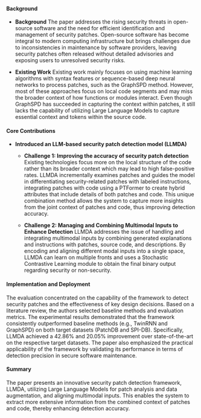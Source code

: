 #### Background
- **Background**
The paper addresses the rising security threats in open-source software and the need for efficient identification and management of security patches. Open-source software has become integral to modern computing infrastructure but brings challenges due to inconsistencies in maintenance by software providers, leaving security patches often released without detailed advisories and exposing users to unresolved security risks.

- **Existing Work**
Existing work mainly focuses on using machine learning algorithms with syntax features or sequence-based deep neural networks to process patches, such as the GraphSPD method. However, most of these approaches focus on local code segments and may miss the broader context of how functions or modules interact. Even though GraphSPD has succeeded in capturing the context within patches, it still lacks the capability of utilizing Large Language Models to capture essential context and tokens within the source code.

#### Core Contributions
  - **Introduced an LLM-based security patch detection model (LLMDA)**
    - **Challenge 1: Improving the accuracy of security patch detection**
      Existing technologies focus more on the local structure of the code rather than its broader context which may lead to high false-positive rates. LLMDA incrementally examines patches and guides the model in differentiating security-related patches with labeled instructions, integrating patches with code using a PTFormer to create hybrid attributes that include details of both patches and code. This unique combination method allows the system to capture more insights from the joint context of patches and code, thus improving detection accuracy.

    - **Challenge 2: Managing and Combining Multimodal Inputs to Enhance Detection**
      LLMDA addresses the issue of handling and integrating multimodal inputs by combining generated explanations and instructions with patches, source code, and descriptions. By encoding and aligning different modal inputs into a single space, LLMDA can learn on multiple fronts and uses a Stochastic Contrastive Learning module to obtain the final binary output regarding security or non-security.

#### Implementation and Deployment
The evaluation concentrated on the capability of the framework to detect security patches and the effectiveness of key design decisions. Based on a literature review, the authors selected baseline methods and evaluation metrics. The experimental results demonstrated that the framework consistently outperformed baseline methods (e.g., TwinRNN and GraphSPD) on both target datasets (PatchDB and SPI-DB). Specifically, LLMDA achieved a 42.86% and 20.05% improvement over state-of-the-art on the respective target datasets. The paper also emphasized the practical applicability of the framework by validating its performance in terms of detection precision in secure software maintenance.

#### Summary
The paper presents an innovative security patch detection framework, LLMDA, utilizing Large Language Models for patch analysis and data augmentation, and aligning multimodal inputs. This enables the system to extract more extensive information from the combined context of patches and code, thereby enhancing detection accuracy.
